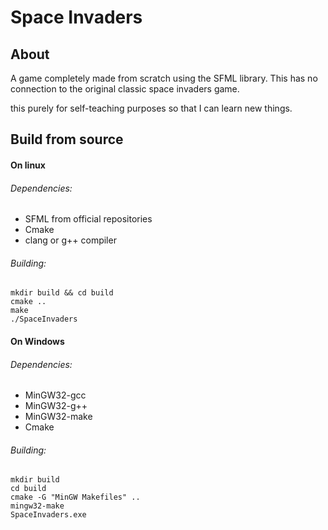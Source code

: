 # Space Invaders

## About
A game completely made from scratch using the SFML library. This has no connection to the original classic space invaders game.

this purely for self-teaching purposes so that I can learn new things.

## Build from source

#### On linux

###### Dependencies:
- SFML from official repositories
- Cmake
- clang or g++ compiler

###### Building:
```
mkdir build && cd build
cmake ..
make
./SpaceInvaders
```

#### On Windows

###### Dependencies:
- MinGW32-gcc
- MinGW32-g++
- MinGW32-make
- Cmake


###### Building:
```
mkdir build
cd build
cmake -G "MinGW Makefiles" ..
mingw32-make
SpaceInvaders.exe
```
